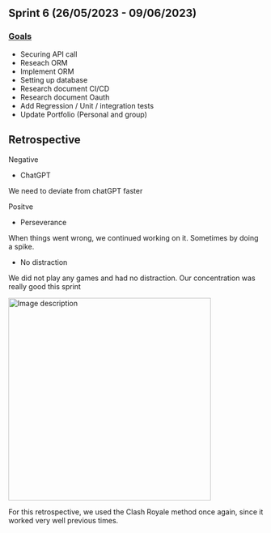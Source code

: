 ## Sprint 6 (26/05/2023 - 09/06/2023)
### [Goals](https://github.com/orgs/ArthurBrouwersSemester3/projects/14/views/1)
 - Securing API call
 - Reseach ORM
 - Implement ORM
 - Setting up database
 - Research document CI/CD
 - Research document Oauth
 - Add Regression / Unit / integration tests
 - Update Portfolio (Personal and group)

## Retrospective 
Negative
- ChatGPT

We need to deviate from chatGPT faster

Positve
- Perseverance

When things went wrong, we continued working on it. Sometimes by doing a spike.

- No distraction

We did not play any games and had no distraction. Our concentration was really good this sprint

<img src="https://github.com/ArthurBrouwersSemester3/Documentation/assets/124791770/3bc59234-1bbb-4b0b-90b1-9360c2ce1e7a" alt="Image description" width="400" height="400">

For this retrospective, we used the Clash Royale method once again, since it worked very well previous times.
